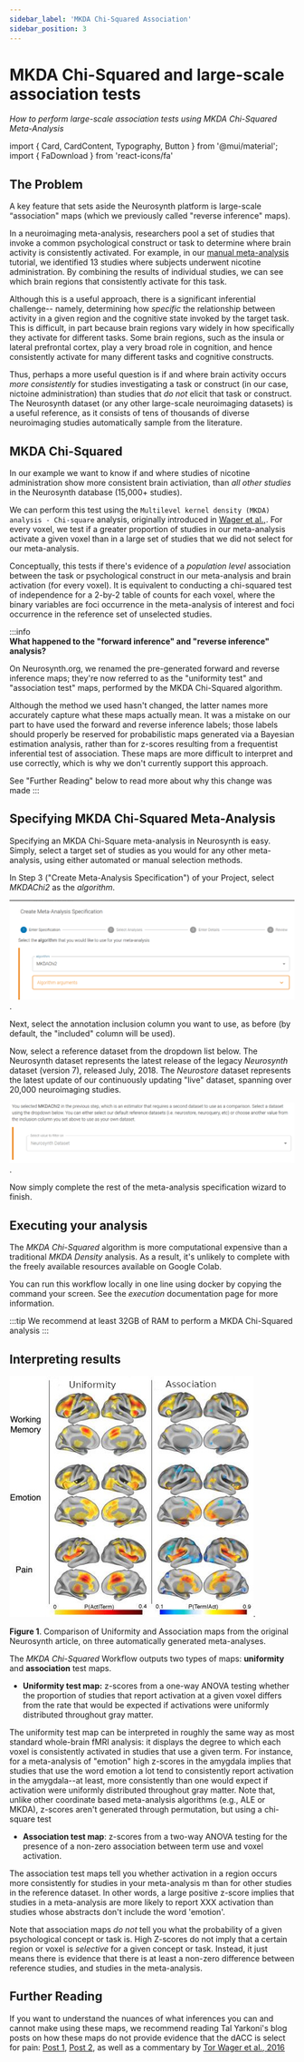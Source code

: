 ```yaml
---
sidebar_label: 'MKDA Chi-Squared Association'
sidebar_position: 3
---
```


# MKDA Chi-Squared and large-scale association tests
*How to perform large-scale association tests using MKDA Chi-Squared Meta-Analysis*

import { Card, CardContent, Typography, Button } from '@mui/material';
import { FaDownload } from 'react-icons/fa'

## The Problem

A key feature that sets aside the Neurosynth platform is large-scale “association" maps (which we previously called "reverse inference" maps).

In a neuroimaging meta-analysis, researchers pool a set of studies that invoke a common psychological construct or task to determine where brain activity is consistently activated. For example, in our [manual meta-analysis](../manual) tutorial, we identified 13 studies where subjects underwent nicotine administration. By combining the results of individual studies, we can see which brain regions that consistently activate for this task.

Although this is a useful approach, there is a significant inferential challenge-- namely, determining how *specific* the relationship between activity in a given region and the cognitive state invoked by the target task. This is difficult, in part because brain regions vary widely in how specifically they activate for different tasks. Some brain regions, such as the insula or lateral prefrontal cortex, play a very broad role in cognition, and hence consistently activate for many different tasks and cognitive constructs. 

Thus, perhaps a more useful question is if and where brain activity occurs *more consistently* for studies investigating a task or construct (in our case, nictoine administration) than studies that *do not* elicit that task or construct. The Neurosynth dataset (or any other large-scale neuroimaging datasets) is a useful reference, as it consists of tens of thousands of diverse neuroimaging studies automatically sample from the literature.

## MKDA Chi-Squared

In our example we want to know if and where studies of nicotine administration show more consistent brain activiation, than *all other studies* in the Neurosynth database (15,000+ studies). 

We can perform this test using the `Multilevel kernel density (MKDA) analysis - Chi-square` analysis, originally introduced in [Wager et al.,](https://doi.org/10.1093/scan/nsm015). For every voxel, we test if a greater proportion of studies in our meta-analysis activate a given voxel than in a large set of studies that we did not select for our meta-analysis. 

Conceptually, this tests if there's evidence of a *population level* association between the task or psychological construct in our meta-analysis and brain activation (for every voxel). It is equivalent to conducting a chi-squared test of independence for a 2-by-2 table of counts for each voxel, where the binary variables are foci occurrence in the meta-analysis of interest and foci occurrence in the reference set of unselected studies.

:::info   
**What happened to the "forward inference" and "reverse inference" analysis?**

On Neurosynth.org, we renamed the pre-generated forward and reverse inference maps; they're now referred to as the "uniformity test" and "association test" maps, performed by the MKDA Chi-Squared algorithm.

Although the method we used hasn't changed, the latter names more accurately capture what these maps actually mean. It was a mistake on our part to have used the forward and reverse inference labels; those labels should properly be reserved for probabilistic maps generated via a Bayesian estimation analysis, rather than for z-scores resulting from a frequentist inferential test of association. These maps are more difficult to interpret and use correctly, which is why we don't currently support this approach.

See "Further Reading" below to read more about why this change was made
:::

## Specifying MKDA Chi-Squared Meta-Analysis

Specifying an MKDA Chi-Square meta-analysis in Neurosynth is easy. Simply, select a target set of studies as you would for any other meta-analysis, using either automated or manual selection methods. 

In Step 3 ("Create Meta-Analysis Specification") of your Project, select *MKDAChi2* as the *algorithm*. 


![MKDA Chi Squared](/tutorial/mkda_chi_squared_algo.png). 

Next, select the annotation inclusion column you want to use, as before (by default, the "included" column will be used).

Now, select a reference dataset from the dropdown list below. The Neurosynth dataset represents the latest release of the legacy *Neurosynth* dataset (version 7), released July, 2018. The *Neurostore* dataset represents the latest update of our continuously updating "live" dataset, spanning over 20,000 neuroimaging studies. 

![MKDA Chi Squared Reference](/tutorial/mkda_chi_squared_reference.png). 

Now simply complete the rest of the meta-analysis specification wizard to finish. 

## Executing your analysis

The *MKDA Chi-Squared* algorithm is more computational expensive than a traditional *MKDA Density* analysis. As a result, it's unlikely to complete with the freely available resources available on Google Colab.

You can run this workflow locally in one line using docker by copying the command your screen. See the *execution* documentation page for more information. 

:::tip 
We recommend at least 32GB of RAM to perform a MKDA Chi-Squared analysis
:::

## Interpreting results

![Neurosynth Maps](/tutorial/neurosynth_paper_fig2.jpg). 

**Figure 1**. Comparison of Uniformity and Association maps from the original Neurosynth article, on three automatically generated meta-analyses.

The *MKDA Chi-Squared* Workflow outputs two types of maps: **uniformity** and **association** test maps.

- **Uniformity test map:** z-scores from a one-way ANOVA testing whether the proportion of studies that report activation at a given voxel differs from the rate that would be expected if activations were uniformly distributed throughout gray matter.

The uniformity test map can be interpreted in roughly the same way as most standard whole-brain fMRI analysis: it displays the degree to which each voxel is consistently activated in studies that use a given term. For instance, for a meta-analysis of "emotion" high z-scores in the amygdala implies that studies that use the word emotion a lot tend to consistently report activation in the amygdala--at least, more consistently than one would expect if activation were uniformly distributed throughout gray matter. Note that, unlike other coordinate based meta-analysis algorithms (e.g., ALE or MKDA), z-scores aren't generated through permutation, but using a chi-square test

- **Association test map**: z-scores from a two-way ANOVA testing for the presence of a non-zero association between term use and voxel activation.

The association test maps tell you whether activation in a region occurs more consistently for studies in your meta-analysis m than for other studies in the reference dataset. In other words, a large positive z-score implies that studies in a meta-analysis are more likely to report XXX activation than studies whose abstracts don't include the word 'emotion'. 

Note that association maps *do not* tell you what the probability of a given psychological concept or task is. High Z-scores do not imply that a certain region or voxel is *selective* for a given concept or task. Instead, it just means there is evidence that there is at least a non-zero difference between reference studies, and studies in the meta-analysis.

## Further Reading

If you want to understand the nuances of what inferences you can and cannot make using these maps, we recommend reading Tal Yarkoni's blog posts on how these maps do not provide evidence that the dACC is select for pain: [Post 1](https://www.talyarkoni.org/blog/2015/12/05/no-the-dorsal-anterior-cingulate-is-not-selective-for-pain-comment-on-lieberman-and-eisenberger-2015/), [Post 2](https://www.talyarkoni.org/blog/2015/12/14/still-not-selective-comment-on-comment-on-comment-on-lieberman-eisenberger-2015/), as well as a commentary by [Tor Wager et al., 2016](https://www.pnas.org/doi/10.1073/pnas.1600282113)





